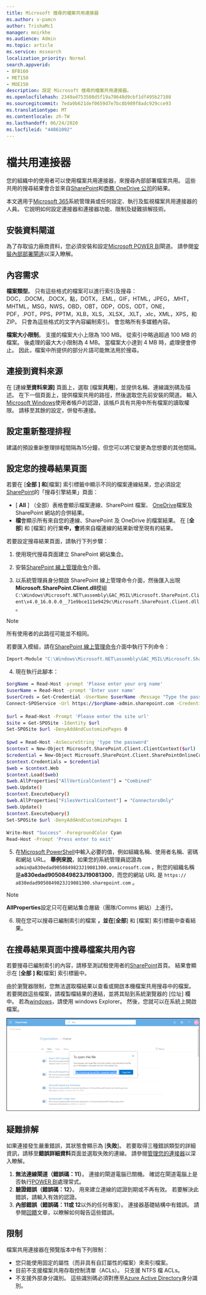 ```yaml
---
title: Microsoft 搜尋的檔案共用連接器
ms.author: v-pamcn
author: TrishaMc1
manager: mnirkhe
ms.audience: Admin
ms.topic: article
ms.service: mssearch
localization_priority: Normal
search.appverid:
- BFB160
- MET150
- MOE150
description: 設定 Microsoft 搜尋的檔案共用連接器。
ms.openlocfilehash: 2349ad753508d5f19a70648d9cbf1df495b27108
ms.sourcegitcommit: 7eda9b621def0659d7e7bc8b989f8adc929cce93
ms.translationtype: MT
ms.contentlocale: zh-TW
ms.lasthandoff: 06/24/2020
ms.locfileid: "44861092"
---
```

# <a name="file-share-connector"></a>檔共用連接器

您的組織中的使用者可以使用檔案共用連接器，來搜尋內部部署檔案共用。 這些共用的搜尋結果會合並來自[SharePoint](http://sharepoint.com/)和[商務 OneDrive 公司](https://onedrive.live.com/about/business/)的結果。

本文適用于[Microsoft 365](https://www.microsoft.com/microsoft-365)系統管理員或任何設定、執行及監視檔案共用連接器的人員。 它說明如何設定連接器和連接器功能、限制及疑難排解技術。

## <a name="install-a-data-gateway"></a>安裝資料閘道
為了存取協力廠商資料，您必須安裝和設定[Microsoft POWER BI](https://msit.powerbi.com/)閘道。 請參閱[安裝內部部署閘道](https://docs.microsoft.com/data-integration/gateway/service-gateway-install)以深入瞭解。  

## <a name="content-requirements"></a>內容需求
**檔案類型**。 只有這些格式的檔案可以進行索引及搜尋： DOC，.DOCM，.DOCX，點，DOTX，.EML，GIF，HTML，JPEG，.MHT，MHTML，MSG，NWS，OBD，OBT，ODP，ODS，ODT，ONE，PDF，.POT，PPS，PPTM，XLB，XLS，.XLSX，.XLT，.xlc，XML，XPS，和 ZIP。 只會為這些格式的文字內容編制索引。 會忽略所有多媒體內容。
 
**檔案大小限制**。 支援的檔案大小上限為 100 MB。 從索引中略過超過 100 MB 的檔案。 後處理的最大大小限制為 4 MB。 當檔案大小達到 4 MB 時，處理便會停止。 因此，檔案中所提供的部分片語可能無法用於搜尋。

## <a name="connect-to-a-data-source"></a>連接到資料來源
在 [連線**至資料來源]** 頁面上，選取 [檔案**共用**]，並提供名稱、連線識別碼及描述。 在下一個頁面上，提供檔案共用的路徑，然後選取您先前安裝的閘道。 輸入[Microsoft Windows](https://microsoft.com/windows)使用者帳戶的認證，該帳戶具有共用中所有檔案的讀取權限。 請移至其餘的設定，併發布連接。

## <a name="set-the-refresh-schedule"></a>設定重新整理排程
建議的預設重新整理排程間隔為15分鐘，但您可以將它變更為您想要的其他間隔。

## <a name="set-up-your-search-results-page"></a>設定您的搜尋結果頁面
若要在 [**全部** **] 和**[檔案] 索引標籤中顯示不同的檔案連線結果，您必須設定[SharePoint](http://sharepoint.com/)的「搜尋引擎結果」頁面：
- [ **All** ] （全部）表格會顯示檔案連線、SharePoint 檔案、 [OneDrive](https://onedrive.live.com/about/business/)檔案及 SharePoint 網站的合併結果。 
- **檔**會顯示所有來自您的連線、SharePoint 及 OneDrive 的檔案結果。
在 [**全部**] 和 [檔案] 的行業**中，會**將來自檔連線的結果新增至現有的結果。

若要設定搜尋結果頁面，請執行下列步驟：
1. 使用現代搜尋頁面建立 SharePoint 網站集合。

2. 安裝[SharePoint 線上管理命令](https://www.microsoft.com/download/details.aspx?id=35588)介面。

3. 以系統管理員身分開啟 SharePoint 線上管理命令介面，然後匯入出現**Microsoft.SharePoint.Client.dll**模組 `C:\Windows\Microsoft.NET\assembly\GAC_MSIL\Microsoft.SharePoint.Client\v4.0_16.0.0.0__71e9bce111e9429c\Microsoft.SharePoint.Client.dll` 。

> [!NOTE]
> 所有使用者的此路徑可能並不相同。

若要匯入模組，請在[SharePoint 線上管理命令](https://www.microsoft.com/download/details.aspx?id=35588)介面中執行下列命令：
```bash
Import-Module "C:\Windows\Microsoft.NET\assembly\GAC_MSIL\Microsoft.SharePoint.Client\v4.0_16.0.0.0__71e9bce111e9429c\Microsoft.SharePoint.Client.dll" 
```

4. 現在執行此腳本：
```bash
$orgName = Read-Host -prompt 'Please enter your org name'
$userName = Read-Host -prompt 'Enter user name'
$userCreds = Get-Credential -UserName $userName -Message "Type the password"
Connect-SPOService -Url https://$orgName-admin.sharepoint.com -Credential $userCreds

$url = Read-Host -Prompt 'Please enter the site url'
$site = Get-SPOSite -Identity $url
Set-SPOSite $url -DenyAddAndCustomizePages 0

$pwd = Read-Host -AsSecureString 'type the password'
$context = New-Object Microsoft.SharePoint.Client.ClientContext($url)
$credential = New-Object Microsoft.SharePoint.Client.SharePointOnlineCredentials($userName, $pwd)
$context.Credentials = $credential
$web = $context.Web
$context.Load($web)
$web.AllProperties["AllVerticalContent"] = "Combined"
$web.Update()
$context.ExecuteQuery()
$web.AllProperties["FilesVerticalContent"] = "ConnectorsOnly"
$web.Update()
$context.ExecuteQuery()
Set-SPOSite $url -DenyAddAndCustomizePages 1

Write-Host "Success" -ForegroundColor Cyan
Read-Host -Prompt 'Press enter to exit'
```

5. 在[Microsoft PowerShell](https://microsoft.com/powershell)中輸入必要的值，例如組織名稱、使用者名稱、密碼和網站 URL。 **舉例來說**，如果您的系統管理員認證為 `admin@a830edad9050849823J19081300.onmicrosoft.com` ，則您的組織名稱是**a830edad9050849823J19081300**，而您的網站 URL 是 `https:// a830edad9050849823J19081300.sharepoint.com` 。

> [!NOTE]
> **AllProperties**設定只可在網站集合層級（團隊/Comms 網站）上進行。

6. 現在您可以搜尋已編制索引的檔案 **，並在**[**全部**] 和 [檔案] 索引標籤中查看結果。

## <a name="search-for-file-share-content-in-the-search-results-page"></a>在搜尋結果頁面中搜尋檔案共用內容
若要搜尋已編制索引的內容，請移至測試租使用者的[SharePoint](http://sharepoint.com/)首頁。 結果會顯示在 [**全部** **] 和**[檔案] 索引標籤中。

由於瀏覽器限制，您無法選取檔結果以查看或開啟本機檔案共用搜尋中的檔案。 若要開啟這些檔案，請複製檔結果的連結，並將其貼到系統瀏覽器的 [位址] 欄中。 若為[windows](https://microsoft.com/windows)，請使用 windows Explorer。 然後，您就可以在系統上開啟檔案。

![使用 [複製連結] 對話方塊開啟搜尋 SharePoint。](media/fileshare-search.png)

## <a name="troubleshooting"></a>疑難排解
如果連接發生嚴重錯誤，其狀態會顯示為 [**失敗**]。 若要取得三種錯誤類型的詳細資訊，請移至**錯誤詳細資料**頁面並選取失敗的連線。 請參閱[管理您的連接器](manage-connector.md)以深入瞭解。
1. **無法連線閘道（錯誤碼：11）**。 連接的閘道電腦已關機。 確認在閘道電腦上是否執行[POWER BI](https://msit.powerbi.com/)處理常式。
2. **驗證錯誤（錯誤碼：12）**。 用來建立連線的認證到期或不再有效。 若要解決此錯誤，請輸入有效的認證。
3. **內部錯誤（錯誤碼：11或 12**以外的任何專案）。 連接器基礎結構中有錯誤。 請參閱[回饋](connectors-feedback.md)文章，以瞭解如何報告這些錯誤。

## <a name="limitations"></a>限制
檔案共用連接器在預覽版本中有下列限制：
* 您只能使用固定的屬性（而非具有自訂屬性的檔案）來索引檔案。
* 目前不支援檔案共用存取控制清單（ACLs）。 只支援 NTFS 檔 ACLs。
* 不支援外部身分識別。 這些識別碼必須對應至[Azure Active Directory](https://docs.microsoft.com/azure/active-directory/)身分識別。
